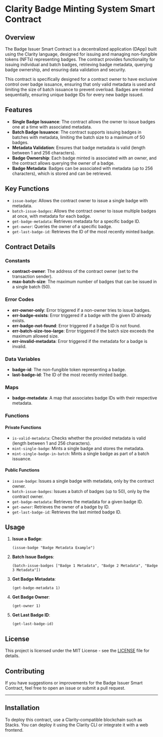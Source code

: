 # Clarity Badge Minting System Smart Contract

## Overview
The Badge Issuer Smart Contract is a decentralized application (DApp) built using the Clarity language, designed for issuing and managing non-fungible tokens (NFTs) representing badges. The contract provides functionality for issuing individual and batch badges, retrieving badge metadata, querying badge ownership, and ensuring data validation and security.

This contract is specifically designed for a contract owner to have exclusive control over badge issuance, ensuring that only valid metadata is used and limiting the size of batch issuance to prevent overload. Badges are minted sequentially, ensuring unique badge IDs for every new badge issued.

## Features
- **Single Badge Issuance**: The contract allows the owner to issue badges one at a time with associated metadata.
- **Batch Badge Issuance**: The contract supports issuing badges in batches with metadata, limiting the batch size to a maximum of 50 badges.
- **Metadata Validation**: Ensures that badge metadata is valid (length between 1 and 256 characters).
- **Badge Ownership**: Each badge minted is associated with an owner, and the contract allows querying the owner of a badge.
- **Badge Metadata**: Badges can be associated with metadata (up to 256 characters), which is stored and can be retrieved.

## Key Functions
- `issue-badge`: Allows the contract owner to issue a single badge with metadata.
- `batch-issue-badges`: Allows the contract owner to issue multiple badges at once, with metadata for each badge.
- `get-badge-metadata`: Retrieves metadata for a specific badge ID.
- `get-owner`: Queries the owner of a specific badge.
- `get-last-badge-id`: Retrieves the ID of the most recently minted badge.

## Contract Details

### Constants
- **contract-owner**: The address of the contract owner (set to the transaction sender).
- **max-batch-size**: The maximum number of badges that can be issued in a single batch (50).

### Error Codes
- **err-owner-only**: Error triggered if a non-owner tries to issue badges.
- **err-badge-exists**: Error triggered if a badge with the given ID already exists.
- **err-badge-not-found**: Error triggered if a badge ID is not found.
- **err-batch-size-too-large**: Error triggered if the batch size exceeds the maximum allowed size.
- **err-invalid-metadata**: Error triggered if the metadata for a badge is invalid.

### Data Variables
- **badge-id**: The non-fungible token representing a badge.
- **last-badge-id**: The ID of the most recently minted badge.

### Maps
- **badge-metadata**: A map that associates badge IDs with their respective metadata.

### Functions
#### Private Functions
- `is-valid-metadata`: Checks whether the provided metadata is valid (length between 1 and 256 characters).
- `mint-single-badge`: Mints a single badge and stores the metadata.
- `mint-single-badge-in-batch`: Mints a single badge as part of a batch issuance.

#### Public Functions
- `issue-badge`: Issues a single badge with metadata, only by the contract owner.
- `batch-issue-badges`: Issues a batch of badges (up to 50), only by the contract owner.
- `get-badge-metadata`: Retrieves the metadata for a given badge ID.
- `get-owner`: Retrieves the owner of a badge by ID.
- `get-last-badge-id`: Retrieves the last minted badge ID.

## Usage
1. **Issue a Badge**:
   ```clarity
   (issue-badge "Badge Metadata Example")
   ```

2. **Batch Issue Badges**:
   ```clarity
   (batch-issue-badges ["Badge 1 Metadata", "Badge 2 Metadata", "Badge 3 Metadata"])
   ```

3. **Get Badge Metadata**:
   ```clarity
   (get-badge-metadata 1)
   ```

4. **Get Badge Owner**:
   ```clarity
   (get-owner 1)
   ```

5. **Get Last Badge ID**:
   ```clarity
   (get-last-badge-id)
   ```

## License
This project is licensed under the MIT License - see the [LICENSE](LICENSE) file for details.

## Contributing
If you have suggestions or improvements for the Badge Issuer Smart Contract, feel free to open an issue or submit a pull request.

---

## Installation

To deploy this contract, use a Clarity-compatible blockchain such as Stacks. You can deploy it using the Clarity CLI or integrate it with a web frontend.

